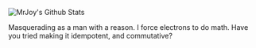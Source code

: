 ![MrJoy's Github Stats](https://github-readme-stats.vercel.app/api?username=MrJoy&count_private=true&show_icons=true&theme=radical)

Masquerading as a man with a reason.  I force electrons to do math.  Have you tried making it idempotent, and commutative?
